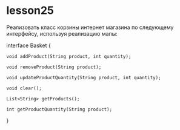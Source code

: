# lesson25
Реализовать класс корзины интернет магазина по следующему интерфейсу, используя реализацию мапы:

interface Basket {

    void addProduct(String product, int quantity);

    void removeProduct(String product);

    void updateProductQuantity(String product, int quantity);

    void clear();

    List<String> getProducts();

    int getProductQuantity(String product);

}
